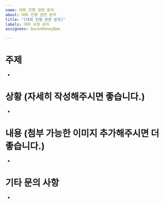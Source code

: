 ```yaml
---
name: 대회 진행 관련 문의
about: 대회 진행 관련 문의
title: "[대회 진행 관련 문의]"
labels: 대회 규정 관리
assignees: DaconHoneyBee

---
```


# 주제
- 

# 상황 (자세히 작성해주시면 좋습니다.)
- 

# 내용 (첨부 가능한 이미지 추가해주시면 더 좋습니다.)
- 

# 기타 문의 사항
-
